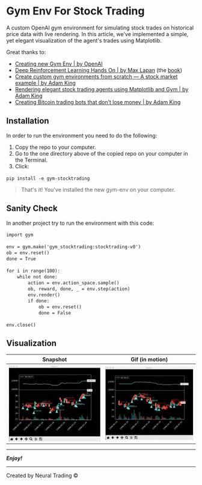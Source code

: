 # Gym Env For Stock Trading

A custom OpenAI gym environment for simulating stock trades on historical price data with live rendering.
In this article, we've implemented a simple, yet elegant visualization of the agent's trades using Matplotlib.

Great thanks to:
 - [Creating new Gym Env | by OpenAI](https://github.com/openai/gym/blob/master/docs/creating-environments.md)
 - [Deep Reinforcement Learning Hands On | by Max Lapan](https://github.com/PacktPublishing/Deep-Reinforcement-Learning-Hands-On) (the [book](https://www.amazon.com/Deep-Reinforcement-Learning-Hands-optimization/dp/1838826998/ref=pd_lpo_14_t_0/141-3599991-5740167?_encoding=UTF8&pd_rd_i=1838826998&pd_rd_r=7e13afd8-edda-4ae6-8f59-717cc794a2a4&pd_rd_w=rvOek&pd_rd_wg=OAvkI&pf_rd_p=7b36d496-f366-4631-94d3-61b87b52511b&pf_rd_r=5FSXPNZ8R2M61R45H4EM&psc=1&refRID=5FSXPNZ8R2M61R45H4EM))
 - [Create custom gym environments from scratch — A stock market example | by Adam King](https://towardsdatascience.com/creating-a-custom-openai-gym-environment-for-stock-trading-be532be3910e)
 - [Rendering elegant stock trading agents using Matplotlib and Gym | by Adam King](https://towardsdatascience.com/visualizing-stock-trading-agents-using-matplotlib-and-gym-584c992bc6d4)
 - [Creating Bitcoin trading bots that don’t lose money | by Adam King](https://towardsdatascience.com/creating-bitcoin-trading-bots-that-dont-lose-money-2e7165fb0b29)

## Installation 

In order to run the environment you need to do the following:

1. Copy the repo to your computer.</il>
2. Go to the one directory above of the copied repo on your computer in the Terminal.
3. Click:

`
pip install -e gym-stocktrading
`
> That's it! You've installed the new gym-env on your computer.

## Sanity Check

In another project try to run the environment with this code:

```
import gym

env = gym.make('gym_stocktrading:stocktrading-v0')
ob = env.reset()
done = True

for i in range(100):
    while not done:
        action = env.action_space.sample()
        ob, reward, done, _ = env.step(action)
        env.render()
        if done:
            ob = env.reset()
            done = False

env.close()
```

## Visualization

| Snapshot                     | Gif (in motion) |
| ---------------------------- | ------------- |
| ![](media/pics/pic1.png)     | ![](media/gifs/gif1.gif)  |

---

 ***Enjoy!***
 
 ---
 
 Created by Neural Trading &copy;
